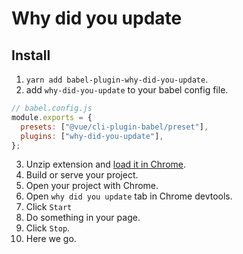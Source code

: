 # Why did you update

## Install

1. `yarn add babel-plugin-why-did-you-update`.
2. add `why-did-you-update` to your babel config file.
```js
// babel.config.js
module.exports = {
  presets: ["@vue/cli-plugin-babel/preset"],
  plugins: ["why-did-you-update"],
};
```
3. Unzip extension and [load it in Chrome](https://developer.chrome.com/docs/extensions/mv3/getstarted/#unpacked). 
4. Build or serve your project.
5. Open your project with Chrome.
6. Open `why did you update` tab in Chrome devtools.
7. Click `Start`
8. Do something in your page.
9. Click `Stop`.
10. Here we go.